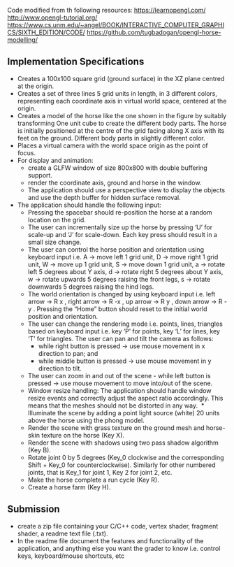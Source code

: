 Code modified from th following resources:
https://learnopengl.com/
http://www.opengl-tutorial.org/
https://www.cs.unm.edu/~angel/BOOK/INTERACTIVE_COMPUTER_GRAPHICS/SIXTH_EDITION/CODE/
https://github.com/tugbadogan/opengl-horse-modelling/

Implementation Specifications
---------------------------------------
* Creates a 100x100 square grid (ground surface) in the XZ plane centred at the origin.
* Creates a set of three lines 5 grid units in length, in 3 different colors, representing each coordinate axis in
virtual world space, centered at the origin.
* Creates a model of the horse like the one shown in the figure by suitably transforming One unit cube to create
the different body parts. The horse is initially positioned at the centre of the grid facing along X axis with its
feet on the ground. Different body parts in slightly different color.
* Places a virtual camera with the world space origin as the point of focus.
* For display and animation:
  * create a GLFW window of size 800x800 with double buffering support.
  * render the coordinate axis, ground and horse in the window.
  * The application should use a perspective view to display the objects and use the depth buffer for hidden
surface removal.
* The application should handle the following input:
  * Pressing the spacebar should re-position the horse at a random location on the grid.
  * The user can incrementally size up the horse by pressing ‘U’ for scale-up and ‘J’ for scale-down. Each
key press should result in a small size change.
  * The user can control the horse position and orientation using keyboard input i.e. A → move left 1 grid
unit, D → move right 1 grid unit, W → move up 1 grid unit, S → move down 1 grid unit, a → rotate left
5 degrees about Y axis, d → rotate right 5 degrees about Y axis, w → rotate upwards 5 degrees
raising the front legs, s → rotate downwards 5 degrees raising the hind legs.
  * The world orientation is changed by using keyboard input i.e. left arrow → R x , right arrow → R -x , up
arrow → R y , down arrow → R -y . Pressing the “Home” button should reset to the initial world position
and orientation.
  * The user can change the rendering mode i.e. points, lines, triangles based on keyboard input i.e. key
‘P’ for points, key ‘L’ for lines, key ‘T’ for triangles. The user can pan and tilt the camera as follows:
    * while right button is pressed → use mouse movement in x direction to pan; and
    * while middle button is pressed → use mouse movement in y direction to tilt.
  * The user can zoom in and out of the scene - while left button is pressed → use mouse movement to
move into/out of the scene.
  * Window resize handling: The application should handle window resize events and correctly adjust the
aspect ratio accordingly. This means that the meshes should not be distorted in any way.
  * Illuminate the scene by adding a point light source (white) 20 units above the horse using the phong
model.
  * Render the scene with grass texture on the ground mesh and horse-skin texture on the horse (Key X).
  * Render the scene with shadows using two pass shadow algorithm (Key B).
  * Rotate joint 0 by 5 degrees (Key_0 clockwise and the corresponding Shift + Key_0 for counterclockwise). Similarly for other numbered joints, that is Key_1 for joint 1, Key 2 for joint 2, etc.
  * Make the horse complete a run cycle (Key R).
  * Create a horse farm (Key H).

Submission
---------------------------
* create a zip file containing your C/C++ code, vertex shader, fragment shader, a readme text file (.txt). 
* In the readme file document the features and functionality of the application, and anything else you want the grader to know
i.e. control keys, keyboard/mouse shortcuts, etc
